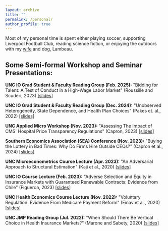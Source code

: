 ```yaml
---
layout: archive
title: ""
permalink: /personal/
author_profile: true
---
```


Most of my personal time is spent either playing soccer, supporting Liverpool Football Club, reading science fiction, or enjoying the outdoors with my [wife](https://sites.google.com/view/ryanmccord) and dog, Lambeau. 

<h2><b>Some Semi-formal Workshop and Seminar Presentations:</b></h2>

**UNC IO Grad Student & Faculty Reading Group (Feb. 2025):** "Bidding for Talent: A Test of Conduct in a High-Wage Labor Market" (Roussille and Scuderi, 2023) [[slides]](/files/bidding_for_talent_pres.pdf)

**UNC IO Grad Student & Faculty Reading Group (Dec. 2024):** "Unobserved Heterogeneity, State Dependence, and Health Plan Choices" (Pakes et. al., 2022) [[slides]](/files/pakes_et_al_pres.pdf)

**UNC Applied Micro Workshop (Nov. 2023):** "Assessing The Impact of CMS' Hospital Price Transparency Regulations" (Capron, 2023) [[slides]](/files/price_transp_workshop1.pdf)

**Southern Economics Association (SEA) Conference (Nov. 2023):** "Buying the Lottery in Bad Times: Why Do Firms Hire Outside CEOs?" (Capron et al., 2024) [[slides]](/files/insider_ceos_seas.pdf)

**UNC Microeconometrics Course Lecture (Apr. 2023):** "An Adversarial Approach to Structural Estimation" (Kaji et al., 2020) [[slides]](/files/Adv_Est_Pres.pdf)

**UNC IO Course Lecture (Feb. 2023):** "Adverse Selection and Equity in Insurance Markets with Guaranteed Renewable Contracts: Evidence from Chile" (Figueroa, 2023) [[slides]](/files/adv_selection_chile_pres.pdf)

**UNC Health Economics Course Lecture (Nov. 2022):** "Voluntary Regulation: Evidence From Medicare Payment Reform" (Einav et al., 2020) [[slides]](/files/einav_et_al_pres.pdf)

**UNC JMP Reading Group (Jul. 2022):** "When Should There Be Vertical Choice in Health Insurance Markets?" (Marone and Sabety, 2020) [[slides]](/files/jmp_reading_grp1_pres.pdf)

<!--
<h2><b>Personal</b></h2>

Most of my personal time is spent either playing soccer or looking after this guy: 

<img src="/files/beau1.png" style="height: 376px; width: auto; display: inline-block;" alt=""> 
<img src="/files/beau2.png" style="height: 376px; width: auto; display: inline-block;" alt=""> 
<img src="/files/beau3.png" style="height: 376px; width: auto; display: inline-block;" alt=""> 
-->

